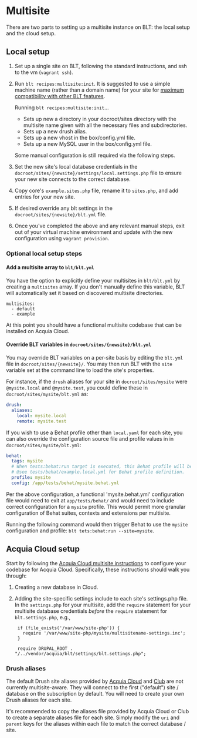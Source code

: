 # Multisite

There are two parts to setting up a multisite instance on BLT: the local setup and the cloud setup.

## Local setup

1. Set up a single site on BLT, following the standard instructions, and ssh to the vm (`vagrant ssh`).
1. Run `blt recipes:multisite:init`. It is suggested to use a simple machine name (rather than a domain name) for your site for [maximum compatibility with other BLT features](https://github.com/acquia/blt/pull/3503#issuecomment-477416463).

    Running `blt recipes:multisite:init`...

    * Sets up new a directory in your docroot/sites directory with the multisite name given with all the necessary files and subdirectories.
    * Sets up a new drush alias.
    * Sets up a new vhost in the box/config.yml file.
    * Sets up a new MySQL user in the box/config.yml file.
    
    Some manual configuration is still required via the following steps.

1. Set the new site's local database credentials in the `docroot/sites/{newsite}/settings/local.settings.php` file to ensure your new site connects to the correct database.
1. Copy core's `example.sites.php` file, rename it to `sites.php`, and add entries for your new site.
1. If desired override any blt settings in the `docroot/sites/{newsite}/blt.yml` file.
1. Once you've completed the above and any relevant manual steps, exit out of your virtual machine environment and update with the new configuration using `vagrant provision`.

### Optional local setup steps

#### Add a multisite array to `blt/blt.yml`

You have the option to explicitly define your multisites in `blt/blt.yml` by creating a `multisites` array. If you don't manually define this variable, BLT will automatically set it based on discovered multisite directories.

    multisites:
      - default
      - example

At this point you should have a functional multisite codebase that can be installed on Acquia Cloud.

#### Override BLT variables in `docroot/sites/{newsite}/blt.yml`

You may override BLT variables on a per-site basis by editing the `blt.yml` file in `docroot/sites/{newsite}/`. You may then run BLT with the `site` variable set at the command line to load the site's properties.

For instance, if the `drush` aliases for your site in `docroot/sites/mysite` were `@mysite.local` and `@mysite.test`, you could define these in `docroot/sites/mysite/blt.yml` as:

```yaml
drush:
  aliases:
    local: mysite.local
    remote: mysite.test
```

If you wish to use a Behat profile other than `local.yaml` for each site, you can also override the configuration source file and profile values in in `docroot/sites/mysite/blt.yml`:

```yaml
behat:
  tags: mysite
  # When tests:behat:run target is executed, this Behat profile will be used.
  # @see tests/behat/example.local.yml for Behat profile definition.
  profile: mysite
  config: /app/tests/behat/mysite.behat.yml
```

Per the above configuration, a functional 'mysite.behat.yml' configuration file would need to exit at `app/tests/behat/` and would need to include correct configuration for a `mysite` profile. This would permit more granular configuration of Behat suites, contexts and extensions per multisite.

Running the following command would then trigger Behat to use the `mysite` configuration and profile: `blt tets:behat:run --site=mysite`.

## Acquia Cloud setup

Start by following the [Acquia Cloud multisite instructions](https://docs.acquia.com/acquia-cloud/multisite) to configure your codebase for Acquia Cloud. Specifically, these instructions should walk you through:

1. Creating a new database in Cloud.
2. Adding the site-specific settings include to each site's settings.php file. In the `settings.php` for your multisite, add the `require` statement for your multisite database credentials *before* the `require` statement for `blt.settings.php`, e.g.,

        if (file_exists('/var/www/site-php')) {
          require '/var/www/site-php/mysite/multisitename-settings.inc';
        }

        require DRUPAL_ROOT . "/../vendor/acquia/blt/settings/blt.settings.php";

### Drush aliases

The default Drush site aliases provided by [Acquia Cloud](https://docs.acquia.com/acquia-cloud/drush/aliases) and [Club](https://github.com/acquia/club#usage) are not currently multisite-aware. They will connect to the first ("default") site / database on the subscription by default. You will need to create your own Drush aliases for each site.

It's recommended to copy the aliases file provided by Acquia Cloud or Club to create a separate aliases file for each site. Simply modify the `uri` and `parent` keys for the aliases within each file to match the correct database / site.
